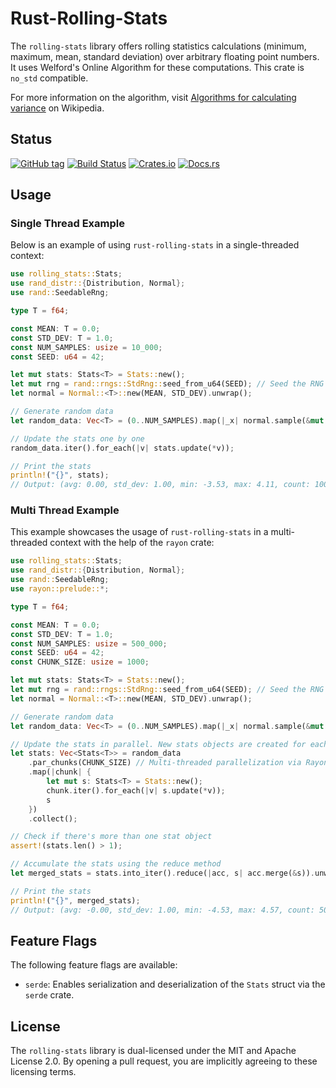 # Rust-Rolling-Stats

The `rolling-stats` library offers rolling statistics calculations (minimum, maximum, mean, standard
deviation) over arbitrary floating point numbers. It uses Welford's Online Algorithm for these
computations. This crate is `no_std` compatible.

For more information on the algorithm, visit
[Algorithms for calculating variance](https://en.wikipedia.org/wiki/Algorithms_for_calculating_variance)
on Wikipedia.

## Status

[![GitHub tag](https://img.shields.io/github/tag/ryankurte/rust-rolling-stats.svg)](https://github.com/ryankurte/rust-rolling-stats)
[![Build Status](https://travis-ci.com/ryankurte/rust-rolling-stats.svg?branch=master)](https://travis-ci.com/ryankurte/rust-rolling-stats)
[![Crates.io](https://img.shields.io/crates/v/rolling-stats.svg)](https://crates.io/crates/rolling-stats)
[![Docs.rs](https://docs.rs/rolling-stats/badge.svg)](https://docs.rs/rolling-stats)

## Usage

### Single Thread Example

Below is an example of using `rust-rolling-stats` in a single-threaded context:

```rust
use rolling_stats::Stats;
use rand_distr::{Distribution, Normal};
use rand::SeedableRng;

type T = f64;

const MEAN: T = 0.0;
const STD_DEV: T = 1.0;
const NUM_SAMPLES: usize = 10_000;
const SEED: u64 = 42;

let mut stats: Stats<T> = Stats::new();
let mut rng = rand::rngs::StdRng::seed_from_u64(SEED); // Seed the RNG for reproducibility
let normal = Normal::<T>::new(MEAN, STD_DEV).unwrap();

// Generate random data
let random_data: Vec<T> = (0..NUM_SAMPLES).map(|_x| normal.sample(&mut rng)).collect();

// Update the stats one by one
random_data.iter().for_each(|v| stats.update(*v));

// Print the stats
println!("{}", stats);
// Output: (avg: 0.00, std_dev: 1.00, min: -3.53, max: 4.11, count: 10000)
```

### Multi Thread Example

This example showcases the usage of `rust-rolling-stats` in a multi-threaded context with the help
of the `rayon` crate:

```rust
use rolling_stats::Stats;
use rand_distr::{Distribution, Normal};
use rand::SeedableRng;
use rayon::prelude::*;

type T = f64;

const MEAN: T = 0.0;
const STD_DEV: T = 1.0;
const NUM_SAMPLES: usize = 500_000;
const SEED: u64 = 42;
const CHUNK_SIZE: usize = 1000;

let mut stats: Stats<T> = Stats::new();
let mut rng = rand::rngs::StdRng::seed_from_u64(SEED); // Seed the RNG for reproducibility
let normal = Normal::<T>::new(MEAN, STD_DEV).unwrap();

// Generate random data
let random_data: Vec<T> = (0..NUM_SAMPLES).map(|_x| normal.sample(&mut rng)).collect();

// Update the stats in parallel. New stats objects are created for each chunk of data.
let stats: Vec<Stats<T>> = random_data
    .par_chunks(CHUNK_SIZE) // Multi-threaded parallelization via Rayon
    .map(|chunk| {
        let mut s: Stats<T> = Stats::new();
        chunk.iter().for_each(|v| s.update(*v));
        s
    })
    .collect();

// Check if there's more than one stat object
assert!(stats.len() > 1);

// Accumulate the stats using the reduce method
let merged_stats = stats.into_iter().reduce(|acc, s| acc.merge(&s)).unwrap();

// Print the stats
println!("{}", merged_stats);
// Output: (avg: -0.00, std_dev: 1.00, min: -4.53, max: 4.57, count: 500000)
```

## Feature Flags

The following feature flags are available:

- `serde`: Enables serialization and deserialization of the `Stats` struct via the `serde` crate.

## License

The `rolling-stats` library is dual-licensed under the MIT and Apache License 2.0. By opening a pull
request, you are implicitly agreeing to these licensing terms.
